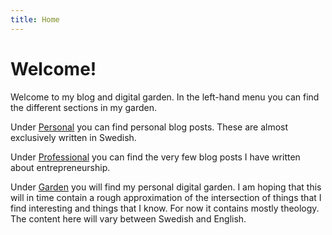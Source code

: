 ```yaml
---
title: Home
---
```


# Welcome!

Welcome to my blog and digital garden. In the left-hand menu you can find the different sections in my garden.

Under [Personal](/categories/personal) you can find personal blog posts. These are almost exclusively written in Swedish.

Under [Professional](/categories/professional) you can find the very few blog posts I have written about entrepreneurship.

Under [Garden](/garden) you will find my personal digital garden. I am hoping that this will in time contain a rough approximation of the intersection of things that I find interesting and things that I know. For now it contains mostly theology. The content here will vary between Swedish and English.